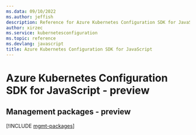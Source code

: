 ```yaml
---
ms.data: 09/10/2022
ms.author: jeffish
description: Reference for Azure Kubernetes Configuration SDK for JavaScript
author: xirzec
ms.service: kubernetesconfiguration
ms.topic: reference
ms.devlang: javascript
title: Azure Kubernetes Configuration SDK for JavaScript
---
```

# Azure Kubernetes Configuration SDK for JavaScript - preview

## Management packages - preview
[!INCLUDE [mgmt-packages](kubernetes-configuration-mgmt-index.md)]